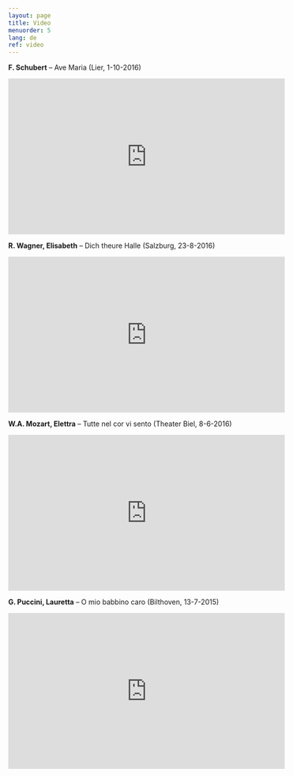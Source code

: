 ```yaml
---
layout: page
title: Video
menuorder: 5
lang: de
ref: video
---
```

**F. Schubert** – Ave Maria   (Lier, 1-10-2016)
<iframe width="560" height="315" src="https://youtube.com/embed/likIPvizNPU" frameborder="0" allowfullscreen></iframe>


**R. Wagner, Elisabeth** – Dich theure Halle   (Salzburg, 23-8-2016)
<iframe width="560" height="315" src="https://youtube.com/embed/xwZXcTgbi0E" frameborder="0" allowfullscreen></iframe>


**W.A. Mozart, Elettra** – Tutte nel cor vi sento   (Theater Biel, 8-6-2016)
<iframe width="560" height="315" src="https://www.youtube.com/embed/HLRQldUrmfg" frameborder="0" allowfullscreen></iframe>


**G. Puccini, Lauretta** – O mio babbino caro   (Bilthoven, 13-7-2015)
<iframe width="560" height="315" src="https://www.youtube.com/embed/grMCLi_pzxI" frameborder="0" allowfullscreen></iframe>
